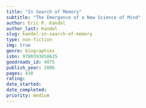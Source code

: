 ```yaml
---
title: "In Search of Memory"
subtitle: "The Emergence of a New Science of Mind"
author: Eric R. Kandel
author_last: Kandel
slug: kandel-in-search-of-memory
type: non-fiction
img: true
genre: biographies
isbn: 9780393058635
goodreads_id: 4075
publish_year: 2006
pages: 430
rating: 
date_started:
date_completed:
priority: medium
---
```

